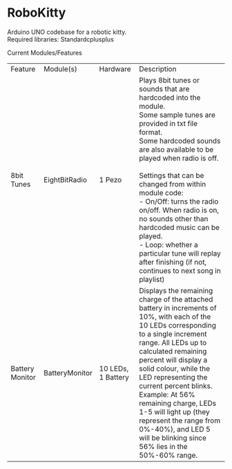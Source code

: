 RoboKitty
=========

Arduino UNO codebase for a robotic kitty. <br>
Required libraries: Standardcplusplus<br>

Current Modules/Features

<table>
  <tr>
    <td>Feature</td>
    <td>Module(s)</td>
    <td>Hardware</td>
    <td>Description</td>
  </tr>
  <tr>
    <td>8bit Tunes</td>
    <td>EightBitRadio</td>
    <td>1 Pezo</td>
    <td>
      Plays 8bit tunes or sounds that are hardcoded into the module.<br>
      Some sample tunes are provided in txt file format.<br>
      Some hardcoded sounds are also available to be played when radio is off.<br>
      <br>
      Settings that can be changed from within module code:<br>
      - On/Off: turns the radio on/off.  When radio is on, no sounds other than hardcoded music can be played.<br>
      - Loop: whether a particular tune will replay after finishing (if not, continues to next song in playlist)<br>
    </td>
  </tr>
  <tr>
    <td>Battery Monitor</td>
    <td>BatteryMonitor</td>
    <td>10 LEDs, 1 Battery</td>
    <td>
      Displays the remaining charge of the attached battery in increments of 10%, with each of the 10 LEDs corresponding to a single increment range.  All LEDs up to calculated remaining percent will display a solid colour, while the LED representing the current percent blinks.<br>
      Example: At 56% remaining charge, LEDs 1-5 will light up (they represent the range from 0%-40%), and LED 5 will be blinking since 56% lies in the 50%-60% range.
    </td>
  </tr>
</table>
